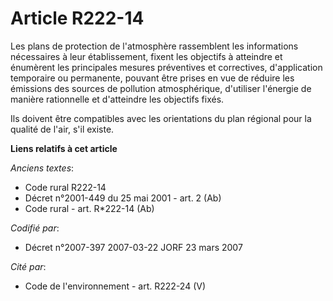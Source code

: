 # Article R222-14

Les plans de protection de l'atmosphère rassemblent les informations nécessaires à leur établissement, fixent les objectifs à
atteindre et énumèrent les principales mesures préventives et correctives, d'application temporaire ou permanente, pouvant
être prises en vue de réduire les émissions des sources de pollution atmosphérique, d'utiliser l'énergie de manière
rationnelle et d'atteindre les objectifs fixés.

Ils doivent être compatibles avec les orientations du plan régional pour la qualité de l'air, s'il existe.

**Liens relatifs à cet article**

_Anciens textes_:

  - Code rural R222-14
  - Décret n°2001-449 du 25 mai 2001 - art. 2 (Ab)
  - Code rural - art. R*222-14 (Ab)

_Codifié par_:

  - Décret n°2007-397 2007-03-22 JORF 23 mars 2007

_Cité par_:

  - Code de l'environnement - art. R222-24 (V)
